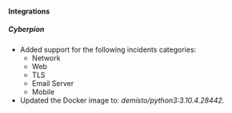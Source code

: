 
#### Integrations
##### Cyberpion
- Added support for the following incidents categories:
  - Network
  - Web
  - TLS
  - Email Server
  - Mobile
- Updated the Docker image to: *demisto/python3:3.10.4.28442*.
